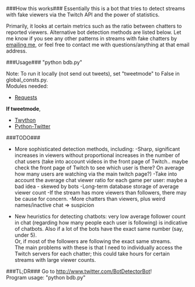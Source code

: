 ###How this works###
Essentially this is a bot that tries to detect streams with fake viewers via
the Twitch API and the power of statistics.

Primarily, it looks at certain metrics such as the ratio between chatters to reported viewers.
Alternative bot detection methods are listed below. Let me know if you see any other patterns in 
streams with fake chatters by [emailing me](mailto:popcorncolonel@gmail.com), or feel
free to contact me with questions/anything at that email address.

###Usage###
"python bdb.py"

Note: To run it locally (not send out tweets), set "tweetmode" to False in 
      global_consts.py.  
Modules needed:

* [Requests](http://docs.python-requests.org/en/latest/)

**If tweetmode**,  
* [Twython](http://twython.readthedocs.org/en/latest/)
* [Python-Twitter](http://code.google.com/p/python-twitter/)

###TODO###
* More sophisticated detection methods, including:
    -Sharp, significant increases in viewers without proportional increases in
     the number of chat users (take into account videos in the front page of
     Twitch.. maybe check the front page of Twitch to see which user is there?
     On average how many users are watching via the main twitch page?)
    -Take into account the average chat viewer ratio for each game per user: maybe a bad idea - skewed by bots
    -Long-term database storage of average viewer count
    -If the stream has more viewers than followers, there may be cause for concern.
    -More chatters than viewers, plus weird names/inactive chat => suspicion

* New heuristics for detecting chatbots: very low average follower count in
   chat (regarding how many people each user is following) is indicative of
   chatbots. Also if a lot of the bots have the exact same number (say, under 5).  
   Or, if most of the followers are following the exact same streams.  
   The main problems with these is that I need to individually access the
   Twitch servers for each chatter; this could take hours for certain streams
   with large viewer counts.

###TL;DR###
Go to http://www.twitter.com/BotDetectorBot!  
Program usage: "python bdb.py"

